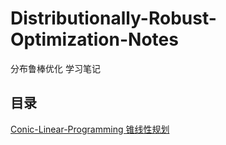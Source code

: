 # Distributionally-Robust-Optimization-Notes

分布鲁棒优化 学习笔记

## 目录

[Conic-Linear-Programming 锥线性规划](Conic-Linear-Programming.md)

